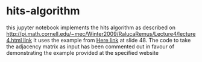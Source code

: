 # hits-algorithm
this jupyter notebook implements the hits algorithm as described on [http://pi.math.cornell.edu/~mec/Winter2009/RalucaRemus/Lecture4/lecture4.html link]( http://pi.math.cornell.edu/~mec/Winter2009/RalucaRemus/Lecture4/lecture4.html)
It uses the example from [Here link](http://snap.stanford.edu/class/cs246-2012/slides/10-hits.pdf) at slide 48.
The code to take the adjacency matrix as input has been commented out in favour of demonstrating the example provided at the specified website
